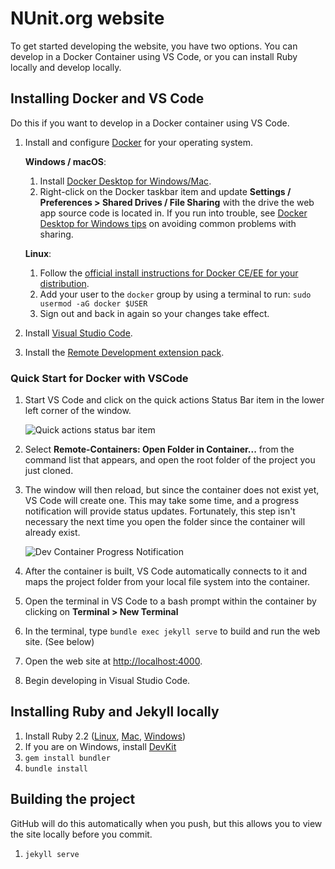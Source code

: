# NUnit.org website

To get started developing the website, you have two options. You can develop in a Docker Container using VS Code, or you can install Ruby locally and develop locally.

## Installing Docker and VS Code

Do this if you want to develop in a Docker container using VS Code.

1. Install and configure [Docker](https://www.docker.com/get-started) for your operating system.

    **Windows / macOS**:

    1. Install [Docker Desktop for Windows/Mac](https://www.docker.com/products/docker-desktop).
    2. Right-click on the Docker taskbar item and update **Settings / Preferences > Shared Drives / File Sharing** with the drive the web app source code is located in. If you run into trouble, see [Docker Desktop for Windows tips](/docs/remote/troubleshooting.md#docker-desktop-for-windows-tips) on avoiding common problems with sharing.

    **Linux**:

    1. Follow the [official install instructions for Docker CE/EE for your distribution](https://docs.docker.com/install/#supported-platforms).
    2. Add your user to the `docker` group by using a terminal to run: `sudo usermod -aG docker $USER`
    3. Sign out and back in again so your changes take effect.

2. Install [Visual Studio Code](https://code.visualstudio.com/).
3. Install the [Remote Development extension pack](https://aka.ms/vscode-remote/download/extension).

### Quick Start for Docker with VSCode

1. Start VS Code and click on the quick actions Status Bar item in the lower left corner of the window.

    ![Quick actions status bar item](https://code.visualstudio.com/assets/docs/remote/common/remote-dev-status-bar.png)

2. Select **Remote-Containers: Open Folder in Container...** from the command list that appears, and open the root folder of the project you just cloned.

3. The window will then reload, but since the container does not exist yet, VS Code will create one. This may take some time, and a progress notification will provide status updates. Fortunately, this step isn't necessary the next time you open the folder since the container will already exist.

    ![Dev Container Progress Notification](https://code.visualstudio.com/assets/docs/remote/containers/dev-container-progress.png)

4. After the container is built, VS Code automatically connects to it and maps the project folder from your local file system into the container.

5. Open the terminal in VS Code to a bash prompt within the container by clicking on **Terminal > New Terminal**

6. In the terminal, type `bundle exec jekyll serve` to build and run the web site. (See below)

7. Open the web site at [http://localhost:4000](http://localhost:4000).

8. Begin developing in Visual Studio Code.

## Installing Ruby and Jekyll locally

1. Install Ruby 2.2 ([Linux](https://www.ruby-lang.org/en/documentation/installation/), [Mac](https://gorails.com/setup/osx/10.10-yosemite), [Windows](http://rubyinstaller.org/))
2. If you are on Windows, install [DevKit](http://rubyinstaller.org/add-ons/devkit/)
3. `gem install bundler`
4. `bundle install`

## Building the project

GitHub will do this automatically when you push, but this allows you to view the site locally before you commit.

1. `jekyll serve`